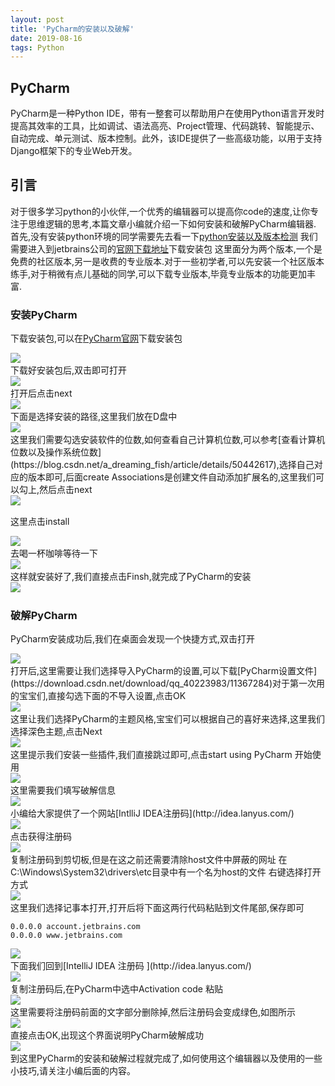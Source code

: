 ```yaml
---
layout: post
title: 'PyCharm的安装以及破解'
date: 2019-08-16 
tags: Python  
---
```




## PyCharm
PyCharm是一种Python IDE，带有一整套可以帮助用户在使用Python语言开发时提高其效率的工具，比如调试、语法高亮、Project管理、代码跳转、智能提示、自动完成、单元测试、版本控制。此外，该IDE提供了一些高级功能，以用于支持Django框架下的专业Web开发。
## 引言
对于很多学习python的小伙伴,一个优秀的编辑器可以提高你code的速度,让你专注于思维逻辑的思考,本篇文章小编就介绍一下如何安装和破解PyCharm编辑器.
首先,没有安装python环境的同学需要先去看一下[python安装以及版本检测](https://blog.csdn.net/qq_40223983/article/details/95655470)
我们需要进入到jetbrains公司的[官网下载地址](http://www.jetbrains.com/pycharm/download/)下载安装包
这里面分为两个版本,一个是免费的社区版本,另一是收费的专业版本.对于一些初学者,可以先安装一个社区版本练手,对于稍微有点儿基础的同学,可以下载专业版本,毕竟专业版本的功能更加丰富.
### 安装PyCharm  
下载安装包,可以在[PyCharm官网](http://www.jetbrains.com/pycharm/?fromMenu)下载安装包  

<div><img src="/images/posts/pycharm/install1.png" align="left"></br>
下载好安装包后,双击即可打开    
</div><div><img src="/images/posts/pycharm/install2.png" align="left"></br>
打开后点击next  
</div><div><img src="/images/posts/pycharm/install3.png" align="left"></br>
下面是选择安装的路径,这里我们放在D盘中  
</div><div><img src="/images/posts/pycharm/install4.png" align="left"></br>
这里我们需要勾选安装软件的位数,如何查看自己计算机位数,可以参考[查看计算机位数以及操作系统位数](https://blog.csdn.net/a_dreaming_fish/article/details/50442617),选择自己对应的版本即可,后面create Associations是创建文件自动添加扩展名的,这里我们可以勾上,然后点击next  
</div><div><img src="/images/posts/pycharm/install5.png" align="left"></br>

这里点击install  
</div><div><img src="/images/posts/pycharm/install6.png" align="left"></br>
去喝一杯咖啡等待一下  
</div><div><img src="/images/posts/pycharm/install7.png" align="left"></br>
这样就安装好了,我们直接点击Finsh,就完成了PyCharm的安装  
</div><div><img src="/images/posts/pycharm/install8.png" align="left"></br>

### 破解PyCharm  
PyCharm安装成功后,我们在桌面会发现一个快捷方式,双击打开  
</div><div><img src="/images/posts/pycharm/install9.png" align="left"></br>
打开后,这里需要让我们选择导入PyCharm的设置,可以下载[PyCharm设置文件](https://download.csdn.net/download/qq_40223983/11367284)对于第一次用的宝宝们,直接勾选下面的不导入设置,点击OK  
</div><div><img src="/images/posts/pycharm/install10.png" align="left"></br>
这里让我们选择PyCharm的主题风格,宝宝们可以根据自己的喜好来选择,这里我们选择深色主题,点击Next  
</div><div><img src="/images/posts/pycharm/install11.png" align="left"></br>
这里提示我们安装一些插件,我们直接跳过即可,点击start using PyCharm 开始使用  
</div><div><img src="/images/posts/pycharm/install12.png" align="left"></br>
这里需要我们填写破解信息  
</div><div><img src="/images/posts/pycharm/install13.png" align="left"></br>
小编给大家提供了一个网站[IntlliJ IDEA注册码](http://idea.lanyus.com/)  

</div><div><img src="/images/posts/pycharm/install14.png" align="left"></br>
点击获得注册码  
</div><div><img src="/images/posts/pycharm/install15.png" align="left"></br>
复制注册码到剪切板,但是在这之前还需要清除host文件中屏蔽的网址  
在C:\Windows\System32\drivers\etc目录中有一个名为host的文件  
右键选择打开方式  
</div><div><img src="/images/posts/pycharm/install16.png" align="left"></br>
这里我们选择记事本打开,打开后将下面这两行代码粘贴到文件尾部,保存即可  

```
0.0.0.0 account.jetbrains.com
0.0.0.0 www.jetbrains.com
```
</div><div><img src="/images/posts/pycharm/install17.png" align="left"></br>
下面我们回到[IntelliJ IDEA 注册码  
](http://idea.lanyus.com/)  
</div><div><img src="/images/posts/pycharm/install18.png" align="left"></br>
复制注册码后,在PyCharm中选中Activation code 粘贴  
</div><div><img src="/images/posts/pycharm/install19.png" align="left"></br>
这里需要将注册码前面的文字部分删除掉,然后注册码会变成绿色,如图所示  
</div><div><img src="/images/posts/pycharm/install20.png" align="left"></br>
直接点击OK,出现这个界面说明PyCharm破解成功  
</div><div><img src="/images/posts/pycharm/install21.png" align="left"></br>
到这里PyCharm的安装和破解过程就完成了,如何使用这个编辑器以及使用的一些小技巧,请关注小编后面的内容。
</div>






